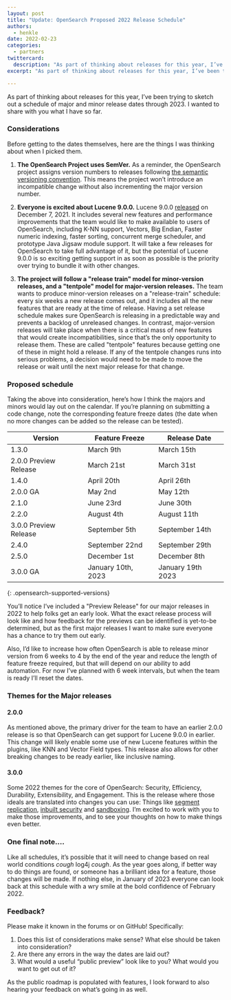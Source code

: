 ```yaml
---
layout: post
title: "Update: OpenSearch Proposed 2022 Release Schedule"
authors:
  - henkle
date: 2022-02-23
categories:
  - partners
twittercard:
  description: "As part of thinking about releases for this year, I’ve been trying to sketch out a schedule of major and minor release dates through 2023. I wanted to share with you what I have so far, and hear your thoughts."
excerpt: "As part of thinking about releases for this year, I’ve been trying to sketch out a schedule of major and minor release dates through 2023. I wanted to share with you what I have so far, and hear your thoughts."

---
```


As part of thinking about releases for this year, I’ve been trying to sketch out a schedule of major and minor release dates through 2023. I wanted to share with you what I have so far. 

### Considerations

Before getting to the dates themselves, here are the things I was thinking about when I picked them. 

1. **The OpenSearch Project uses SemVer.** 
As a reminder, the OpenSearch project assigns version numbers to releases following [the semantic versioning convention](https://opensearch.org/blog/technical-post/2021/08/what-is-semver/).  This means the project won’t introduce an incompatible change without also incrementing the major version number.  

2.  **Everyone is excited about Lucene 9.0.0.**
Lucene 9.0.0 [released](https://lucene.apache.org/core/corenews.html#apache-lucenetm-900-available) on December 7, 2021. It includes several new features and performance improvements that the team would like to make available to users of OpenSearch, including K-NN support, Vectors, Big Endian, Faster numeric indexing, faster sorting, concurrent merge scheduler, and prototype Java Jigsaw module support. It will take a few releases for OpenSearch to take full advantage of it, but the potential of Lucene 9.0.0 is so exciting getting support in as soon as possible is the priority over trying to bundle it with other changes.

3.  **The project will follow a "release train" model for minor-version releases, and a "tentpole" model for major-version releases.**
The team wants to produce minor-version releases on a "release-train" schedule: every six weeks a new release comes out, and it includes all the new features that are ready at the time of release.  Having a set release schedule makes sure OpenSearch is releasing in a predictable way and prevents a backlog of unreleased changes. In contrast, major-version releases will take place when there is a critical mass of new features that would create incompatibilities, since that’s the only opportunity to release them. These are called "tentpole" features because getting one of these in might hold a release. If any of the tentpole changes runs into serious problems, a decision would need to be made to move the release or wait until the next major release for that change. 



### Proposed schedule

Taking the above into consideration, here’s how I think the majors and minors would lay out on the calendar.  If you’re planning on submitting a code change, note the corresponding feature freeze dates (the date when no more changes can be added so the release can be tested). 

|Version	|Feature Freeze	|Release Date	|
|-------------	|-------------	|-------------	|
|1.3.0	|March 9th	|March 15th	|
|2.0.0 Preview Release	|March 21st	|March 31st	|
|1.4.0	|April 20th	|April 26th	|
|2.0.0 GA	|May 2nd	|May 12th	|
|2.1.0	|June 23rd	|June 30th	|
|2.2.0	|August 4th	|August 11th	|
|3.0.0 Preview Release	|September 5th	|September 14th	|
|2.4.0	|September 22nd	|September 29th	|
|2.5.0	|December 1st	|December 8th	|
|3.0.0 GA	|January 10th, 2023	|January 19th 2023	|
{: .opensearch-supported-versions}

You’ll notice I’ve included a "Preview Release" for our major releases in 2022 to help folks get an early look. What the exact release process will look like and how feedback for the previews can be identified is yet-to-be determined, but as the first major releases I want to make sure everyone has a chance to try them out early.

Also, I’d like to increase how often OpenSearch is able to release minor version from 6 weeks to 4 by the end of the year and reduce the length of feature freeze required, but that will depend on our ability to add automation. For now I’ve planned with 6 week intervals, but when the team is ready I’ll reset the dates.

### Themes for the Major releases

#### 2.0.0

As mentioned above, the primary driver for the team to have an earlier 2.0.0 release is so that OpenSearch can get support for Lucene 9.0.0 in earlier. This change will likely enable some use of new Lucene features within the plugins, like KNN and Vector Field types. This release also allows for other breaking changes to be ready earlier, like inclusive naming.  

#### 3.0.0

Some 2022 themes for the core of OpenSearch:  Security, Efficiency, Durability, Extensibility, and Engagement. This is the release where those ideals are translated into changes you can use: Things like [segment replication](https://github.com/opensearch-project/OpenSearch/issues/1694), [inbuilt security](https://github.com/opensearch-project/OpenSearch/issues/1029) and [sandboxing](https://github.com/opensearch-project/OpenSearch/issues/1422).  I’m excited to work with you to make those improvements, and to see your thoughts on how to make things even better. 

### One final note....

Like all schedules, it’s possible that it will need to change based on real world conditions *cough* log4j *cough*. As the year goes along, if better way to do things are found, or someone has a brilliant idea for a feature, those changes will be made.  If nothing else, in January of 2023 everyone can look back at this schedule with a wry smile at the bold confidence of February 2022.

### Feedback?

Please make it known in the forums or on GitHub!  Specifically: 

1. Does this list of considerations make sense?  What else should be taken into consideration?
2. Are there any errors in the way the dates are laid out?
3. What would a useful “public preview” look like to you?  What would you want to get out of it?

As the public roadmap is populated with  features, I look forward to also hearing your feedback on what’s going in as well. 